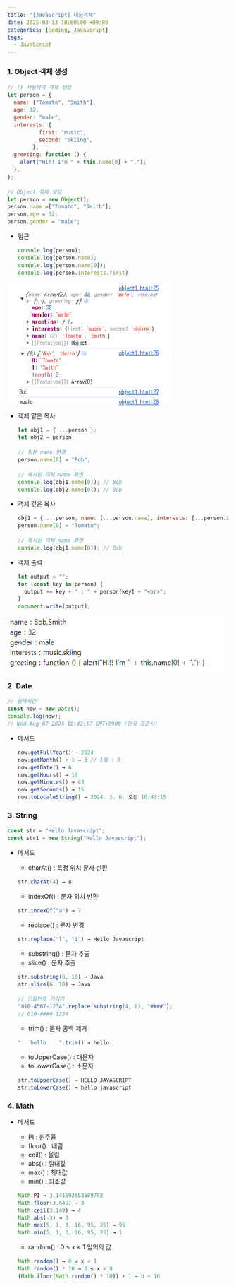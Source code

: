 ```yaml
---
title: "[JavaScript] 내장객체"
date: 2025-08-13 10:00:00 +09:00
categories: [Coding, JavaScript]
tags:
  - JavaScript
---
```


### 1. Object 객체 생성

```jsx
// {} 사용하여 객체 생성
let person = {
  name: ["Tomato", "Smith"],
  age: 32,
  gender: "male",
  interests: {
          first: "music",
          second: "skiing",
        },
  greeting: function () {
    alert("Hi!! I'm " + this.name[0] + ".");
  },
};

// Object 객체 생성
let person = new Object();
person.name =["Tomato", "Smith"];
person.age = 32;
person.gender = "male";
```

- 접근
    
    ```jsx
    console.log(person);
    console.log(person.name);
    console.log(person.name[0]);
    console.log(person.interests.first)
    ```

<img src="/assets/img/Coding/JavaScript/내장객체/Untitled.png" align="center" alt="ob1">

- 객체 얕은 복사
    
    ```jsx
    let obj1 = { ...person };
    let obj2 = person;
    
    // 원본 name 변경
    person.name[0] = "Bob";
    
    // 복사된 객체 name 확인
    console.log(obj1.name[0]); // Bob
    console.log(obj2.name[0]); // Bob
    ```
    
- 객체 깊은 복사
    
    ```jsx
    obj1 = { ...person, name: [...person.name], interests: {...person.interests} };
    person.name[0] = "Tomato";
    
    // 복사된 객체 name 확인
    console.log(obj1.name[0]); // Bob
    ```
    
- 객체 출력
    
    ```jsx
    let output = "";
    for (const key in person) {
      output += key + " : " + person[key] + "<br>";
    }
    document.write(output);
    ```
    

<img src="/assets/img/Coding/JavaScript/내장객체/Untitled 1.png" align="center" alt="ob2">

### 2. Date

```jsx
// 현재시간
const now = new Date();
console.log(now);
// Wed Aug 07 2024 10:42:57 GMT+0900 (한국 표준시)
```

- 메서드
    
    ```jsx
    now.getFullYear() → 2024
    now.getMonth() + 1 → 3 // 1월 : 0
    now.getDate() → 6
    now.getHours() → 10
    now.getMinutes() → 43
    now.getSeconds() → 15
    now.toLocaleString() → 2024. 3. 6. 오전 10:43:15
    ```
    

### 3. String

```jsx
const str = "Hello Javascript";
const str1 = new String("Hello Javascript");
```

- 메서드
    - charAt() : 특정 위치 문자 반환
    
    ```jsx
    str.charAt(4) → o
    ```
    
    - indexOf() : 문자 위치 반환
    
    ```jsx
    str.indexOf("a") → 7
    ```
    
    - replace() : 문자 변경
    
    ```jsx
    str.replace("l", "i") → Heilo Javascript
    ```
    
    - substring() : 문자 추출
    - slice() : 문자 추출
    
    ```jsx
    str.substring(6, 10) → Java
    str.slice(6, 10) → Java
    
    // 전화번호 가리기
    "010-4567-1234".replace(substring(4, 8), "####");
    // 010-####-1234
    ```
    
    - trim() : 문자 공백 제거
    
    ```jsx
    "   hello    ".trim() → hello
    ```
    
    - toUpperCase() : 대문자
    - toLowerCase() : 소문자
    
    ```jsx
    str.toUpperCase() → HELLO JAVASCRIPT
    str.toLowerCase() → hello javascript
    ```
    

### 4. Math

- 메서드
    - PI : 원주율
    - floor() : 내림
    - ceil() : 올림
    - abs() : 절대값
    - max() : 최대값
    - min() : 최소값
    
    ```jsx
    Math.PI → 3.141592653589793
    Math.floor(3.649) → 3
    Math.ceil(3.149) → 4
    Math.abs(-3) → 3
    Math.max(5, 1, 3, 16, 95, 25) → 95
    Math.min(5, 1, 3, 16, 95, 25) → 1
    ```
    
    - random() : 0 ≤ x < 1 임의의 값
    
    ```jsx
    Math.random() → 0 ≤ x < 1
    Math.random() * 10 → 0 ≤ x < 9
    (Math.floor(Math.random() * 10)) + 1 → 0 ~ 10
    ```